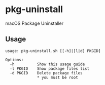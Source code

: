 # pkg-uninstall

macOS Package Uninstaller

## Usage
```
usage: pkg-uninstall.sh [[-h]|[l|d] PKGID]

Options:
  -h          Show this usage guide
  -l PKGID    Show package files list
  -d PKGID    Delete package files
              * you must be root
```
